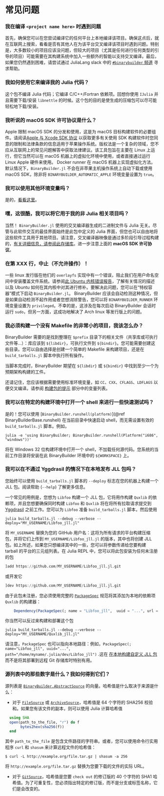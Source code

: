 
# 常见问题

### 我在编译 `<project name here>` 时遇到问题

首先，确保您可以在您尝试编译它的任何平台上本地编译该项目。确保这点后，就在互联网上搜索，看看是否有其他人在为该平台交叉编译该项目时遇到问题。特别是，大多数较小的项目应该没问题，但较大的项目（尤其是任何进行任何类型的引导的项目）可能需要在其构建系统中加入一些额外的智能以支持交叉编译。最后，如果您仍然遇到困难，请尝试通过 JuliaLang slack 中的 [`#binarybuilder` 频道](https://julialang.slack.com/archives/C674ELDNX) 寻求帮助。

### 我如何使用它来编译我的 Julia 代码？

这个包不编译 Julia 代码；它编译 C/C++/Fortran 依赖项。回想你使用 `IJulia` 并且需要下载/安装 `libnettle` 的时候。这个包的目的是使生成的压缩包可以尽可能轻松地下载/安装。

### 我听说的 macOS SDK 许可协议是什么？

Apple 限制 macOS SDK 的分发和使用，这是为 macOS 目标构建软件的必要组件。请阅读[Apple 与 Xcode SDK 协议](https://images.apple.com/legal/sla/docs/xcode.pdf) 以获取更多有关使用 SDK 构建软件时您同意的限制和法律条款的信息适用于苹果操作系统。版权法是一个复杂的领域，您不应从互联网上的常见问题解答中获取法律建议。该工具包旨在主要在 Linux 上运行，但它当然可以在 macOS 机器上的虚拟化环境中使用，或者直接通过运行 Linux Apple 硬件来使用。 Docker runner 在 macOS 机器上实现虚拟化方法。默认情况下，`BinaryBuilder.jl` 不会在非苹果主机操作系统上自动下载或使用 macOS SDK，除非将 `BINARYBUILDER_AUTOMATIC_APPLE` 环境变量设置为 `true`。

### 我可以使用其他环境变量吗？

是的，[看看这里](environment_variables.md)。


### 嘿，这很酷，我可以将它用于我的非 Julia 相关项目吗？

当然！ `BinaryBuilder.jl` 使用的交叉编译器生成的二进制文件与 Julia 无关。尽管与此软件交互的最佳界面始终是此包中定义的 Julia 界面，但您也可以自由地将这些软件工具用于其他项目。请注意，交叉编译器映像是通过多阶段引导过程构建的，[有关详细信息，请参阅此存储库](https://github.com/JuliaPackaging/Yggdrasil)。进一步注意上面的 **macOS SDK 许可协议**。

### 在第 XXX 行，中止（不允许操作）！

一些 linux 发行版在他们的 `overlayfs` 实现中有一个错误，阻止我们在用户命名空间中安装覆盖文件系统。请参阅[此 Ubuntu 内核错误报告](https://bugs.launchpad.net/ubuntu/+source/linux/+bug/1531747)，了解有关情况的描述以及 Ubuntu 如何在其内核中对其进行修补。要解决此问题，您可以在“特权容器”模式下启动 `BinaryBuilder.jl`。 BinaryBuilder 应该会自动检测这种情况，但是如果自动检测不起作用或者您想消除警告，您可以将 `BINARYBUILDER_RUNNER` 环境变量设置为 `privileged`。不幸的是，这涉及在每次启动 BinaryBuilder 会话时运行 `sudo`，但另一方面，这成功地解决了 Arch linux 等发行版上的问题。

### 我必须构建一个没有 Makefile 的非常小的项目，我该怎么办？

BinaryBuilder 需要的是找到整理在 `$prefix` 目录下的相关文件（共享库或可执行文件等...）：库应该到 `${libdir}`，可执行文件到 `${bindir}`。您可能需要创建这些目录。您可以自由选择是创建一个简单的 Makefile 来构建项目，还是在 `build_tarballs.jl` 脚本中执行所有操作。

当脚本完成时，BinaryBuilder 期望在 `${libdir}` 或 `${bindir}` 中找到至少一个为预期架构构建的工件。

还请记住，您应该根据需要使用标准环境变量，如 `CC`、`CXX`、`CFLAGS`、`LDFLAGS` 以便交叉编译。请参阅 [构建包的提示](build_tips.md) 部分中的变量列表。

### 我可以在特定的构建环境中打开一个 shell 来进行一些快速测试吗？

是的！您可以使用 [`BinaryBuilder.runshell(platform)`](@ref BinaryBuilderBase.runshell) 在当前目录中快速启动 shell，而无需设置有效的 `build_tarballs.jl` 脚本。例如，

```
julia -e 'using BinaryBuilder; BinaryBuilder.runshell(Platform("i686", "windows"))'
```

将在 Windows 32 位构建环境中打开一个 shell，不加载任何源代码。您系统的当前工作目录将安装在此 BinaryBuilder 环境中的 `${WORKSPACE}` 上。

### 我可以在不通过 Yggdrasil 的情况下在本地发布 JLL 包吗？

您始终可以使用 `build_tarballs.jl` 脚本的 `--deploy` 标志在您的机器上构建一个 JLL 包。阅读帮助 (`--help`) 了解更多信息。

一个常见的用例是，您想为 `Libfoo` 构建一个 JLL 包，它将用作构建 `Quxlib` 的依赖项，并且您想要确保同时构建 `Libfoo` 和 `Quxlib` 将在将所有拉取请求提交到 [Yggdrasil](https://github.com/JuliaPackaging/Yggdrasil/) 之前工作。您可以为 `Libfoo` 准备 `build_tarballs.jl` 脚本，然后使用

```
julia build_tarballs.jl --debug --verbose --deploy="MY_USERNAME/Libfoo_jll.jl"
```

将 `MY_USERNAME` 替换为您的 GitHub 用户名：这将为所有请求的平台构建压缩包，并将它们上传到 `MY_USERNAME/Libfoo_jll.jl` 的版本，其中也将创建 JLL 包。如上所述，如果您只想编译其中的一些，您可以将参数传递给您要构建 tarball 的平台的三元组列表。在 Julia REPL 中，您可以将此包安装为任何未注册的包

```julia
]add https://github.com/MY_USERNAME/Libfoo_jll.jl.git
```

或开发它

```julia
]dev https://github.com/MY_USERNAME/Libfoo_jll.jl.git
```

由于此包未注册，您必须使用完整的 [`PackageSpec`](https://julialang.github.io/Pkg.jl/v1/api/#Pkg.PackageSpec) 规范将其添加为本地的依赖项 `Quxlib` 的构建器：

```julia
    Dependency(PackageSpec(; name = "Libfoo_jll",  uuid = "...", url = "https://github.com/MY_USERNAME/Libfoo_jll.jl.git"))
```

你当然可以反过来构建和部署这个包

```
julia build_tarballs.jl --debug --verbose --deploy="MY_USERNAME/Quxlib_jll.jl"
```

请注意，`PackageSpec` 也可以指向本地路径：例如，`PackageSpec(; name="Libfoo_jll", uuid="...", path="/home/myname/.julia/dev/Libfoo_jll")` .这在 [在本地构建自定义 JLL 包](@ref) 而不是将其部署到远程 Git 存储库时特别有用。

### 源列表中的那些数字是什么？我如何得到它们？

源列表是 [`BinaryBuilder.AbstractSource`](@ref) 的向量。哈希值是什么取决于来源是什么：

* 对于 [`FileSource`](@ref) 或 [`ArchiveSource`](@ref)，哈希值是 64 个字符的 SHA256 校验和。如果您有该文件的副本，则可以使用 Julia 计算哈希值

```julia
  using SHA
  open(path_to_the_file, "r") do f
       bytes2hex(sha256(f))
  end
  ```
  其中 `path_to_the_file` 是包含文件路径的字符串。或者，您可以使用命令行实用程序 `curl` 和 `shasum` 来计算远程文件的哈希值：

  ```
  $ curl -L http://example.org/file.tar.gz | shasum -a 256
  ```

  将 `http://example.org/file.tar.gz` 替换为您要下载的文件的实际 URL。

* 对于 [`GitSource`](@ref)，哈希值是您要 `check out` 的修订版的 40 个字符的 SHA1 哈希值。为了可重复性，您必须指出特定的修订版，而不是分支或标签名称，它们是会改变的。

